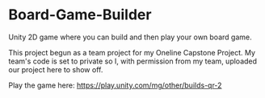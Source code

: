 # Board-Game-Builder
Unity 2D game where you can build and then play your own board game.

This project begun as a team project for my Oneline Capstone Project. My team's code is set to private so I, with permission from my team, uploaded our project here to show off.

Play the game here: https://play.unity.com/mg/other/builds-qr-2 
